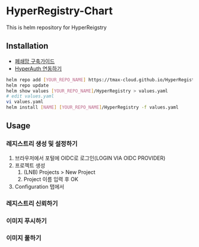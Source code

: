 # HyperRegistry-Chart
This is helm repository for HyperReigstry

## Installation
* [폐쇄망 구축가이드](https://github.com/tmax-cloud/HyperRegistry-Chart/blob/5.0/INSTALL.md)
* [HyperAuth 연동하기](https://github.com/tmax-cloud/HyperRegistry-Chart/blob/5.0/oidc.md)

```bash
helm repo add [YOUR_REPO_NAME] https://tmax-cloud.github.io/HyperRegistry-Chart/
helm repo update
helm show values [YOUR_REPO_NAME]/HyperRegistry > values.yaml
# edit values.yaml
vi values.yaml
helm install [NAME] [YOUR_REPO_NAME]/HyperRegistry -f values.yaml
```

## Usage
### 레지스트리 생성 및 설정하기 
1. 브라우저에서 포털에 OIDC로 로그인(LOGIN VIA OIDC PROVIDER)
2. 프로젝트 생성
    1. (LNB) Projects > New Project
    2. Project 이름 입력 후 OK
3. Configuration 탭에서 

### 레지스트리 신뢰하기

### 이미지 푸시하기

### 이미지 풀하기
